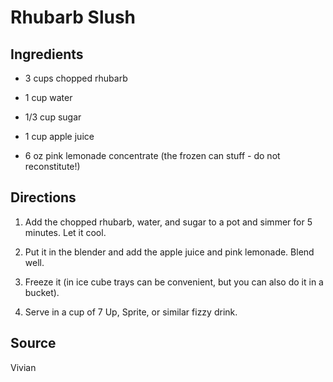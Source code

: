 Rhubarb Slush
====================


Ingredients
-----------

* 3 cups chopped rhubarb 

* 1 cup water 

* 1/3 cup sugar

* 1 cup apple juice 

* 6 oz pink lemonade concentrate (the frozen can stuff - do not reconstitute!)


Directions
----------

1) Add the chopped rhubarb, water, and sugar to a pot and simmer for 5 minutes. Let it cool.

2) Put it in the blender and add the apple juice and pink lemonade. Blend well.

3) Freeze it (in ice cube trays can be convenient, but you can also do it in a bucket).

4) Serve in a cup of 7 Up, Sprite, or similar fizzy drink.


Source
------

Vivian
